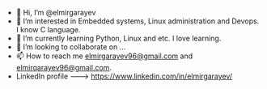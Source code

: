 - 👋 Hi, I’m @elmirgarayev
- 👀 I’m interested in Embedded systems, Linux administration and Devops. I know C language.
- 🌱 I’m currently learning Python, Linux and etc. I love learning.
- 💞️ I’m looking to collaborate on ...
- 📫 How to reach me elmirgarayev96@gmail.com and elmirqarayev96@gmail.com.
- LinkedIn profile ---> https://www.linkedin.com/in/elmirgarayev/

<!---
elmirgarayev/elmirgarayev is a ✨ special ✨ repository because its `README.md` (this file) appears on your GitHub profile.
You can click the Preview link to take a look at your changes.
--->
